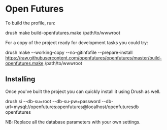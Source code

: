 Open Futures
============

To build the profile, run:

  drush make build-openfutures.make /path/to/wwwroot

For a copy of the project ready for development tasks you could try:

  drush make --working-copy --no-gitinfofile --prepare-install https://raw.githubusercontent.com/openfutures/openfutures/master/build-openfutures.make /path/to/wwwroot


Installing
----------

Once you've built the project you can quickly install it using Drush as well.

  drush si --db-su=root --db-su-pw=password --db-url=mysql://openfutures:openfutures@localhost/openfuturesdb openfutures

NB: Replace all the database parameters with your own settings.
